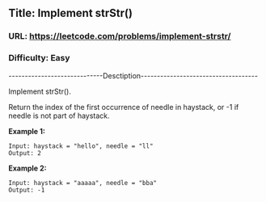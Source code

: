 ## Title: Implement strStr()

### URL: https://leetcode.com/problems/implement-strstr/
### Difficulty: Easy

-----------------------------Desctiption------------------------------------

Implement strStr().

Return the index of the first occurrence of needle in haystack, or -1 if needle is not part of haystack.

**Example 1:**

```
Input: haystack = "hello", needle = "ll"
Output: 2
```

**Example 2:**

```
Input: haystack = "aaaaa", needle = "bba"
Output: -1
```